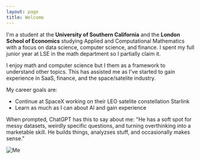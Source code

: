 ```yaml
---
layout: page
title: Welcome
---
```


I'm a student at the **University of Southern California** and the **London School of Economics** studying Applied and Computational Mathematics with a focus on data science, computer science, and finance. I spent my full junior year at LSE in the math department so I partially claim it.

I enjoy math and computer science but I them as a framework to understand other topics. This has assisted me as I've started to gain experience in SaaS, finance, and the space/satelite industry.

My career goals are:
- Continue at SpaceX working on their LEO satelite constellation Starlink 
- Learn as much as I can about AI and gain experience

When prompted, ChatGPT has this to say about me: "He has a soft spot for messy datasets, weirdly specific questions, and turning overthinking into a marketable skill. He builds things, analyzses stuff, and occasionally makes sense."

![Me](home.png)